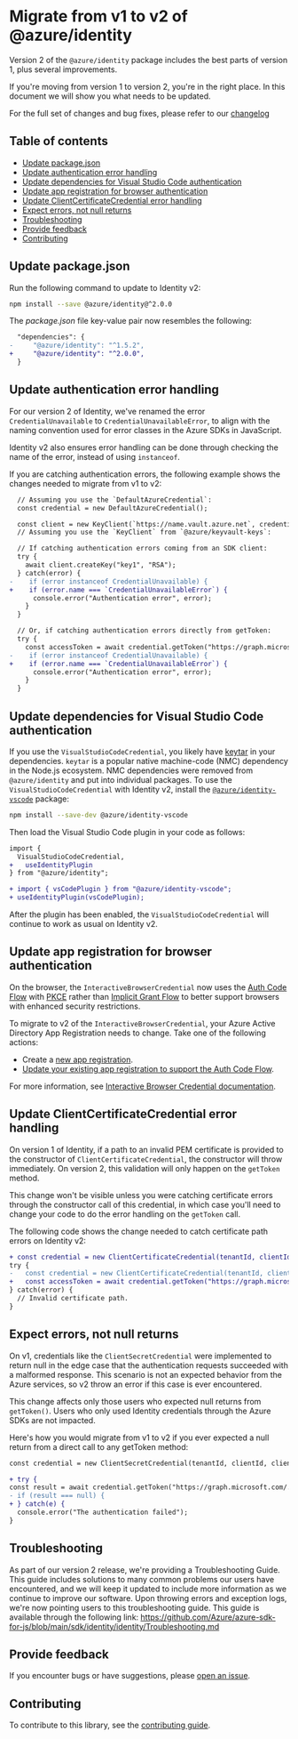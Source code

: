 # Migrate from v1 to v2 of @azure/identity

[v2changelog]: https://github.com/Azure/azure-sdk-for-js/blob/main/sdk/identity/identity/CHANGELOG.md#200-2021-10-12
[plugins]: https://github.com/Azure/azure-sdk-for-js/blob/main/sdk/identity/identity/CHANGELOG.md#200-2021-10-12#new-plugins-api
[npm-keytar]: https://www.npmjs.com/package/keytar
[npm-vscode]: https://www.npmjs.com/package/@azure/identity-vscode

Version 2 of the `@azure/identity` package includes the best parts of version 1, plus several improvements.

If you're moving from version 1 to version 2, you're in the right place. In this document we will show you what needs to be updated.

For the full set of changes and bug fixes, please refer to our [changelog][v2changelog]

## Table of contents

- [Update package.json](#update-package-json)
- [Update authentication error handling](#update-authentication-error-handling)
- [Update dependencies for Visual Studio Code authentication](#update-visual-studio-code-authentication)
- [Update app registration for browser authentication](#update-app-registration-for-browser-authentication)
- [Update ClientCertificateCredential error handling](#update-clientcertificatecredential-error-handling)
- [Expect errors, not null returns](#expect-errors-not-null-returns)
- [Troubleshooting](#troubleshooting)
- [Provide feedback](#provide-feedback)
- [Contributing](#contributing)

## Update package.json

Run the following command to update to Identity v2:

```bash
npm install --save @azure/identity@^2.0.0
```

The *package.json* file key-value pair now resembles the following:

```diff
  "dependencies": {
-     "@azure/identity": "^1.5.2",
+     "@azure/identity": "^2.0.0",
  }
```

## Update authentication error handling

For our version 2 of Identity, we've renamed the error `CredentialUnavailable` to `CredentialUnavailableError`, to align with the naming convention used for error classes in the Azure SDKs in JavaScript.

Identity v2 also ensures error handling can be done through checking the name of the error, instead of using `instanceof`.

If you are catching authentication errors, the following example shows the changes needed to migrate from v1 to v2:

```diff
  // Assuming you use the `DefaultAzureCredential`:
  const credential = new DefaultAzureCredential();

  const client = new KeyClient(`https://name.vault.azure.net`, credential);
  // Assuming you use the `KeyClient` from `@azure/keyvault-keys`:

  // If catching authentication errors coming from an SDK client:
  try {
    await client.createKey("key1", "RSA");
  } catch(error) {
-    if (error instanceof CredentialUnavailable) {
+    if (error.name === `CredentialUnavailableError`) {
      console.error("Authentication error", error);
    }
  }

  // Or, if catching authentication errors directly from getToken:
  try {
    const accessToken = await credential.getToken("https://graph.microsoft.com/.default");
-    if (error instanceof CredentialUnavailable) {
+    if (error.name === `CredentialUnavailableError`) {
      console.error("Authentication error", error);
    }
  }
```

## Update dependencies for Visual Studio Code authentication

If you use the `VisualStudioCodeCredential`, you likely have [keytar][npm-keytar] in your dependencies. `keytar` is a popular native machine-code (NMC) dependency in the Node.js ecosystem. NMC dependencies were removed from `@azure/identity` and put into individual packages. To use the `VisualStudioCodeCredential` with Identity v2, install the [`@azure/identity-vscode`][npm-vscode] package:

```bash
npm install --save-dev @azure/identity-vscode
```

Then load the Visual Studio Code plugin in your code as follows:

```diff
import {
  VisualStudioCodeCredential, 
+   useIdentityPlugin
} from "@azure/identity";

+ import { vsCodePlugin } from "@azure/identity-vscode";
+ useIdentityPlugin(vsCodePlugin);
```

After the plugin has been enabled, the `VisualStudioCodeCredential` will continue to work as usual on Identity v2.

## Update app registration for browser authentication

On the browser, the `InteractiveBrowserCredential` now uses the [Auth Code Flow](https://docs.microsoft.com/azure/active-directory/develop/v2-oauth2-auth-code-flow) with [PKCE](https://tools.ietf.org/html/rfc7636) rather than [Implicit Grant Flow](https://docs.microsoft.com/azure/active-directory/develop/v2-oauth2-implicit-grant-flow) to better support browsers with enhanced security restrictions.

To migrate to v2 of the `InteractiveBrowserCredential`, your Azure Active Directory App Registration needs to change. Take one of the following actions:

- Create a [new app registration](https://docs.microsoft.com/azure/active-directory/develop/scenario-spa-app-registration#create-the-app-registration).
- [Update your existing app registration to support the Auth Code Flow](https://docs.microsoft.com/azure/active-directory/develop/migrate-spa-implicit-to-auth-code).

For more information, see [Interactive Browser Credential documentation](https://github.com/Azure/azure-sdk-for-js/blob/main/sdk/identity/identity/interactive-browser-credential.md).

## Update ClientCertificateCredential error handling

On version 1 of Identity, if a path to an invalid PEM certificate is provided to the constructor of `ClientCertificateCredential`, the constructor will throw immediately. On version 2, this validation will only happen on the `getToken` method.

This change won't be visible unless you were catching certificate errors through the constructor call of this credential, in which case you'll need to change your code to do the error handling on the `getToken` call.

The following code shows the change needed to catch certificate path errors on Identity v2:

```diff
+ const credential = new ClientCertificateCredential(tenantId, clientId, certificatePath);
try {
-   const credential = new ClientCertificateCredential(tenantId, clientId, certificatePath);
+   const accessToken = await credential.getToken("https://graph.microsoft.com/.default");
} catch(error) {
  // Invalid certificate path.
}
```

## Expect errors, not null returns

On v1, credentials like the `ClientSecretCredential` were implemented to return null in the edge case that the authentication requests succeeded with a malformed response. This scenario is not an expected behavior from the Azure services, so v2 throw an error if this case is ever encountered.

This change affects only those users who expected null returns from `getToken()`. Users who only used Identity credentials through the Azure SDKs are not impacted.

Here's how you would migrate from v1 to v2 if you ever expected a null return from a direct call to any getToken method:

```diff
const credential = new ClientSecretCredential(tenantId, clientId, clientSecret);

+ try {
const result = await credential.getToken("https://graph.microsoft.com/.default");
- if (result === null) {
+ } catch(e) {
  console.error("The authentication failed");
}
```

## Troubleshooting

As part of our version 2 release, we're providing a Troubleshooting Guide. This guide includes solutions to many common problems our users have encountered, and we will keep it updated to include more information as we continue to improve our software. Upon throwing errors and exception logs, we're now pointing users to this troubleshooting guide. This guide is available through the following link: https://github.com/Azure/azure-sdk-for-js/blob/main/sdk/identity/identity/Troubleshooting.md

## Provide feedback

If you encounter bugs or have suggestions, please [open an issue](https://github.com/Azure/azure-sdk-for-js/issues).

## Contributing

To contribute to this library, see the [contributing guide](https://github.com/Azure/azure-sdk-for-js/blob/main/CONTRIBUTING.md).
